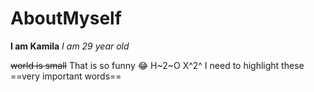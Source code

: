 # AboutMyself
**I am Kamila**
*I am 29 year old*

~~world is small~~
That is so funny 😂
H~2~O 
X^2^ 
I need to highlight these ==very important words==

